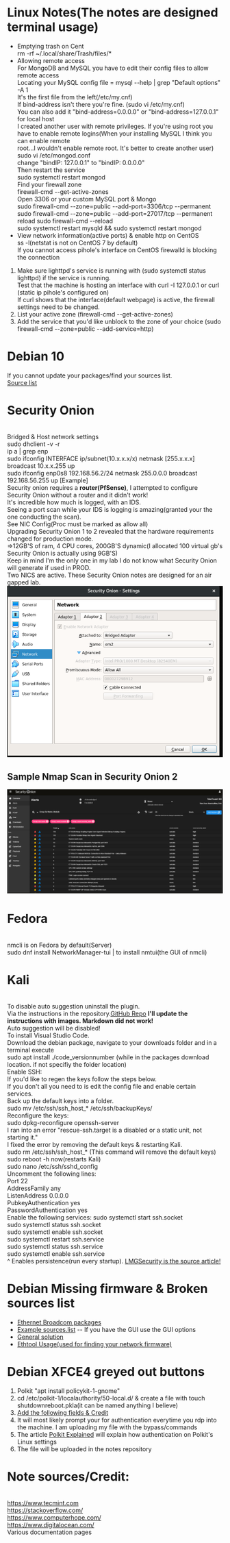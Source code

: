 # Linux Notes(The notes are designed terminal usage)
* Emptying trash on Cent
 <br> rm -rf ~/.local/share/Trash/files/*
 * Allowing remote access
    <br>For MongoDB and MySQL you have to edit their config files to allow remote access
    <br>Locating your MySQL config file = mysql --help | grep "Default options" -A 1
    <br>It's the first file from the left(/etc/my.cnf)
    <br>If bind-address isn't there you're fine. (sudo vi /etc/my.cnf)
    <br>You can also add it "bind-address=0.0.0.0" or "bind-address=127.0.0.1" for local host
    <br>I created another user with remote privileges. If you're using root you have to enable remote logins(When your installing MySQL I think you can enable remote                  
  root...I wouldn't enable remote root. It's better to create another user)
    <br>sudo vi /etc/mongod.conf
    <br>change "bindIP: 127.0.0.1" to "bindIP: 0.0.0.0"
    <br>Then restart the service
    <br>sudo systemctl restart mongod
    <br>Find your firewall zone
    <br>firewall-cmd --get-active-zones
    <br>Open 3306 or your custom MySQL port & Mongo
    <br>sudo firewall-cmd --zone=public --add-port=3306/tcp --permanent
    <br>sudo firewall-cmd --zone=public --add-port=27017/tcp --permanent
    <br>reload sudo firewall-cmd --reload
    <br>sudo systemctl restart mysqld && sudo systemctl restart mongod
 * View network information(active ports) & enable http on CentOS
  <br>ss -l(netstat is not on CentOS 7 by default)
  <br>If you cannot access pihole's interface on CentOS firewalld is blocking the connection 
  1. Make sure lighttpd's service is running with (sudo systemctl status lighttpd) if the service is running.<br>Test that the machine is hosting an interface with    curl -I 127.0.0.1 or curl (static ip pihole's configured on)<br>
  If curl shows that the interface(default webpage) is active, the firewall settings need to be changed.
  2. List your active zone (firewall-cmd --get-active-zones)
  3. Add the service that you'd like unblock to the zone of your choice (sudo firewall-cmd --zone=public --add-service=http)
# Debian 10
If you cannot update your packages/find your sources list.<br>
[Source list](https://wiki.debian.org/SourcesList)

# Security Onion
<br>Bridged & Host network settings
<br>sudo dhclient -v -r
<br>ip a | grep enp
<br>sudo ifconfig INTERFACE ip/subnet(10.x.x.x/x) netmask [255.x.x.x] broadcast 10.x.x.255 up
<br>sudo ifconfig enp0s8 192.168.56.2/24 netmask 255.0.0.0 broadcast 192.168.56.255 up [Example]
<br>Security onion requires a <b>router(PfSense)</b>, I attempted to configure Security Onion without a router and it didn't work!
<br>It's incredible how much is logged, with an IDS. 
<br>Seeing a port scan while your IDS is logging is amazing(granted your the one conducting the scan).
<br>See NIC Config(Proc must be marked as allow all)
<br>Upgrading Security Onion 1 to 2 revealed that the hardware requirements changed for production mode.
<br>=>12GB'S of ram, 4 CPU cores, 200GB'S dynamic(I allocated 100 virtual gb's Security Onion is actually using 9GB'S)
<br>Keep in mind I'm the only one in my lab I do not know what Security Onion will generate if used in PROD.
<br>Two NICS are active. These Security Onion notes are designed for an air gapped lab.
![Security Onion Proc](securityOnion2NIC.PNG)
## Sample Nmap Scan in Security Onion 2
![Sample Nmap Scan](nmapScan.PNG)
# Fedora
<br>nmcli is on Fedora by default(Server)
<br>sudo dnf install NetworkManager-tui | to install nmtui(the GUI of nmcli)

# Kali
<br>To disable auto suggestion uninstall the plugin.<br>Via the instructions in the repository.[GitHub Repo](https://github.com/zsh-users/zsh-autosuggestions#enable-asynchronous-)
 <b>I'll update the instructions with images. Markdown did not work!</b>
 <br> Auto suggestion will be disabled!
<br>To install Visual Studio Code.<br>Download the debian package, navigate to your downloads folder and in a terminal execute<br>sudo apt install ./code_versionnumber (while in the packages download location. if not specifiy the folder location)
<br>
Enable SSH:<br>
If you'd like to regen the keys follow the steps below.<br>If you don't all you need to is edit the config file and enable certain services.
<br>
Back up the default keys into a folder.<br>
sudo mv /etc/ssh/ssh_host_* /etc/ssh/backupKeys/
<br> Reconfigure the keys:<br>
sudo dpkg-reconfigure openssh-server
<br>I ran into an error "rescue-ssh.target is a disabled or a static unit, not starting it."<br>
I fixed the error by removing the default keys & restarting Kali.<br>
sudo rm /etc/ssh/ssh_host_* (This command will remove the default keys)<br>
sudo reboot -h now(restarts Kali)<br>
sudo nano /etc/ssh/sshd_config<br>
Uncomment the following lines:<br>
Port 22<br>
AddressFamily any<br>
ListenAddress 0.0.0.0<br>
PubkeyAuthentication yes<br>
PasswordAuthentication yes<br>
Enable the following services:
sudo systemctl start ssh.socket<br>
sudo systemctl status ssh.socket<br>
sudo systemctl enable ssh.socket<br>
sudo systemctl restart ssh.service<br>
sudo systemctl status ssh.service<br>
sudo systemctl enable ssh.service<br>
^ Enables persistence(run every startup).
[LMGSecurity is the source article!](https://www.lmgsecurity.com/enable-start-ssh-kali-linux/)


# Debian Missing firmware & Broken sources list
* [Ethernet Broadcom packages](https://packages.debian.org/stretch/firmware-bnx2x)
* [Example sources.list](https://wiki.debian.org/SourcesList) -- If you have the GUI use the GUI options
* [General solution](https://www.techbrackets.com/install-missing-firmware-debian/)
* [Ethtool Usage(used for finding your network firmware)](https://linuxhint.com/ethtool_commands_examples/)

# Debian XFCE4 greyed out buttons
1. Polkit "apt install policykit-1-gnome"
2. cd /etc/polkit-1/localauthority/50-local.d/ & create a file with touch shutdownreboot.pkla(it can be named anything I believe)
3. [Add the following fields & Credit](https://forums.linuxmint.com/viewtopic.php?f=90&t=310737&sid=5317fd892f862690055d67c5e2ea7d6e&start=20)
4. It will most likely prompt your for authentication everytime you rdp into the machine. I am uploading my file with the bypass/commands
5. The article [Polkit Explained](https://www.starnet.com/xwin32kb/authentication-is-required/) will explain how authentication on Polkit's Linux settings
6. The file will be uploaded in the notes repository

# Note sources/Credit:
<br>https://www.tecmint.com
<br>https://stackoverflow.com/
<br>https://www.computerhope.com/
<br>https://www.digitalocean.com/
<br>Various documentation pages


